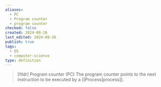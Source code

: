 ```yaml
---
aliases:
  - PC
  - Program counter
  - program counter
checked: false
created: 2024-08-26
last_edited: 2024-08-26
publish: true
tags:
  - OS
  - computer-science
type: definition
---
```

>[!tldr] Program counter (PC)
>The program counter points to the next instruction to be executed by a [[Process|process]].


